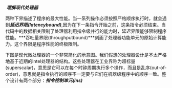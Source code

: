 ​								***理解现代处理器***



两种下界描述了程序的最大性能。当一系列操作必须按照严格顺序执行时，就会遇到***延迟界限(latencybound)***,因为在下一条指令开始之前，这条指令必须结束。当代码中的数据相关限制了处理器利用指令级并行的能力时，延迟界限能够限制程序性能。***吞吐量界限(throughputbound)***刻画了处理器功能单元的原始计算能力。这个界限是程序性能的终极限制。

​	下图是现代微处理器的一个非常简化的示意图。我们假想的处理器设计是不太严格地基于近期的Intel处理器的结构。这些处理器在工业界称为超标量(superscalar)，意思是它可以在每个时钟周期执行多个操作，而且是乱序(out-of-order)，意思就是指令执行的顺序不一定要与它们在机器级程序中的顺序一致。整个设计有两个部分：***指令控制单元(Ins)***

